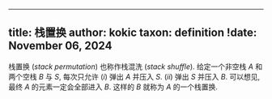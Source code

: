 
---
title: 栈置换
author: kokic
taxon: definition
!date: November 06, 2024
---

栈置换 (*stack permutation*) 也称作栈混洗 (*stack shuffle*). 给定一个非空栈 $A$ 和两个空栈 $B$ 与 $S$, 每次只允许 $(i)$ 弹出 $A$ 并压入 $S$. $(ii)$ 弹出 $S$ 并压入 $B$. 可以想见, 最终 $A$ 的元素一定会全部进入 $B$. 这样的 $B$ 就称为 $A$ 的一个栈置换.
